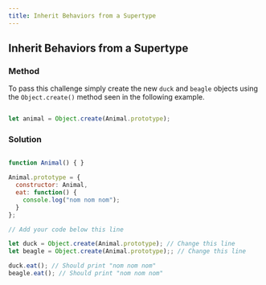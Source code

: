 ```yaml
---
title: Inherit Behaviors from a Supertype
---
```

## Inherit Behaviors from a Supertype

### Method

To pass this challenge simply create the new `duck` and `beagle` objects using the `Object.create()` method seen in the following example.

```javascript 

let animal = Object.create(Animal.prototype);

```

### Solution

```javascript

function Animal() { }

Animal.prototype = {
  constructor: Animal, 
  eat: function() {
    console.log("nom nom nom");
  }
};

// Add your code below this line

let duck = Object.create(Animal.prototype); // Change this line
let beagle = Object.create(Animal.prototype);; // Change this line

duck.eat(); // Should print "nom nom nom"
beagle.eat(); // Should print "nom nom nom" 

```
